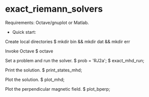 # exact_riemann_solvers

Requirements: Octave/gnuplot or Matlab.

* Quick start:

Create local directories
$ mkdir bin && mkdir dat && mkdir err

Invoke Octave
$ octave

Set a problem and run the solver.
$ prob = 'RJ2a';
$ exact_mhd_run;

Print the solution.
$ print_states_mhd;

Plot the solution.
$ plot_mhd;

Plot the perpendicular magnetic field.
$ plot_bperp;







